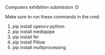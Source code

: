 Computers exhibition submission :D

Make sure to run these commands in the cmd:

1) pip install opencv-python
2) pip install mediapipe
3) pip install fer
4) pip install Pillow
5) pip install multiprocessing
